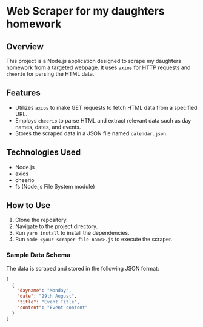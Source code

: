 # Web Scraper for my daughters homework

## Overview

This project is a Node.js application designed to scrape my daughters homework from a targeted webpage. It uses `axios` for HTTP requests and `cheerio` for parsing the HTML data.

## Features

- Utilizes `axios` to make GET requests to fetch HTML data from a specified URL.
- Employs `cheerio` to parse HTML and extract relevant data such as day names, dates, and events.
- Stores the scraped data in a JSON file named `calendar.json`.

## Technologies Used

- Node.js
- axios
- cheerio
- fs (Node.js File System module)

## How to Use

1. Clone the repository.
2. Navigate to the project directory.
3. Run `yarn install` to install the dependencies.
4. Run `node <your-scraper-file-name>.js` to execute the scraper.

### Sample Data Schema

The data is scraped and stored in the following JSON format:

```json
[
  {
    "dayname": "Monday",
    "date": "29th August",
    "title": "Event Title",
    "content": "Event content"
  }
]

